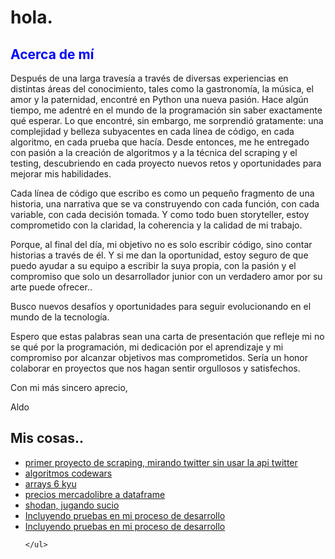 <!DOCTYPE html>
<html>
<body>
	<h1>hola.</h1>
	<h2 style="color: blue">Acerca de mí</h2>
<p>Después de una larga travesía a través de diversas experiencias en distintas áreas del conocimiento, tales como la gastronomía, la música, el amor y la paternidad, encontré en Python una nueva pasión. Hace algún tiempo, me adentré en el mundo de la programación sin saber exactamente qué esperar. Lo que encontré, sin embargo, me sorprendió gratamente: una complejidad y belleza subyacentes en cada línea de código, en cada algoritmo, en cada prueba que hacía. Desde entonces, me he entregado con pasión a la creación de algoritmos y a la técnica del scraping y el testing, descubriendo en cada proyecto nuevos retos y oportunidades para mejorar mis habilidades.

Cada línea de código que escribo es como un pequeño fragmento de una historia, una narrativa que se va construyendo con cada función, con cada variable, con cada decisión tomada. Y como todo buen storyteller, estoy comprometido con la claridad, la coherencia y la calidad de mi trabajo.

Porque, al final del día, mi objetivo no es solo escribir código, sino contar historias a través de él. Y si me dan la oportunidad, estoy seguro de que puedo ayudar a su equipo a escribir la suya propia, con la pasión y el compromiso que solo un desarrollador junior con un verdadero amor por su arte puede ofrecer..</p>

<p>Busco nuevos desafíos y oportunidades para seguir evolucionando en el mundo de la tecnología.</p>

<p>Espero que estas palabras sean una carta de presentación que refleje mi no se qué por la programación, mi dedicación por el aprendizaje y mi compromiso por alcanzar objetivos mas comprometidos. Sería un honor colaborar en proyectos que nos hagan sentir orgullosos y satisfechos.</p>

<p>Con mi más sincero aprecio,</p>
<p>Aldo</p>
	<h2>Mis cosas..</h2>
	<ul>
		<li><a href="https://github.com/xaldoxxx/BlockDeNotas/blob/main/snscrape.ipynb">primer proyecto de scraping, mirando twitter sin usar la api twitter</a></li>
		<li><a href="https://github.com/xaldoxxx/BlockDeNotas/blob/main/codewars.ipynb">algoritmos codewars</a></li>
		<li><a href="https://github.com/xaldoxxx/BlockDeNotas/blob/main/arrays6kyu.ipynb">arrays 6 kyu</a></li>
		<li><a href="https://github.com/xaldoxxx/BlockDeNotas/blob/main/mlibre_csv.ipynb">precios mercadolibre a dataframe</a></li>
		<li><a href="https://github.com/xaldoxxx/BlockDeNotas/blob/main/shodanColab.ipynb">shodan, jugando sucio</a></li>
		<li><a href="#">Incluyendo pruebas en mi proceso de desarrollo</a></li>
		<li><a href="#">Incluyendo pruebas en mi proceso de desarrollo</a></li>
		
	</ul>
</body>
</html>
